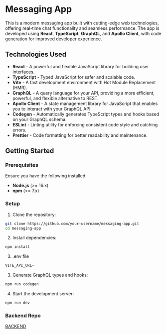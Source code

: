 # Messaging App

This is a modern messaging app built with cutting-edge web technologies, offering real-time chat functionality and seamless performance. The app is developed using **React**, **TypeScript**, **GraphQL**, and **Apollo Client**, with code generation for improved developer experience.

## Technologies Used

- **React** - A powerful and flexible JavaScript library for building user interfaces.
- **TypeScript** - Typed JavaScript for safer and scalable code.
- **Vite** - A fast development environment with Hot Module Replacement (HMR).
- **GraphQL** - A query language for your API, providing a more efficient, powerful, and flexible alternative to REST.
- **Apollo Client** - A state management library for JavaScript that enables you to interact with your GraphQL API.
- **Codegen** - Automatically generates TypeScript types and hooks based on your GraphQL schema.
- **ESLint** - Linting utility for enforcing consistent code style and catching errors.
- **Prettier** - Code formatting for better readability and maintenance.

## Getting Started

### Prerequisites

Ensure you have the following installed:

- **Node.js** (>= 16.x)
- **npm** (>= 7.x)

### Setup

1. Clone the repository:

```bash
git clone https://github.com/your-username/messaging-app.git
cd messaging-app
```

2. Install dependencies:

```bash
npm install
```

3.  .env file

```js
VITE_API_URL=
```

3. Generate GraphQL types and hooks:

```bash
npm run codegen
```

4. Start the development server:

```bash
npm run dev
```

### Backend Repo

[BACKEND](https://github.com/adityamandal-Developer/messaging-api-graphql)
